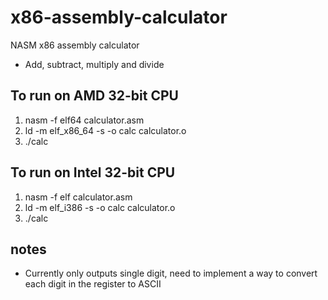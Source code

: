 # x86-assembly-calculator

NASM x86 assembly calculator

- Add, subtract, multiply and divide

## To run on AMD 32-bit CPU

1. nasm -f elf64 calculator.asm
2. ld -m elf_x86_64 -s -o calc calculator.o
3. ./calc

## To run on Intel 32-bit CPU

1. nasm -f elf calculator.asm
2. ld -m elf_i386 -s -o calc calculator.o
3. ./calc

## notes

- Currently only outputs single digit, need to implement a way to convert each digit in the register to ASCII
